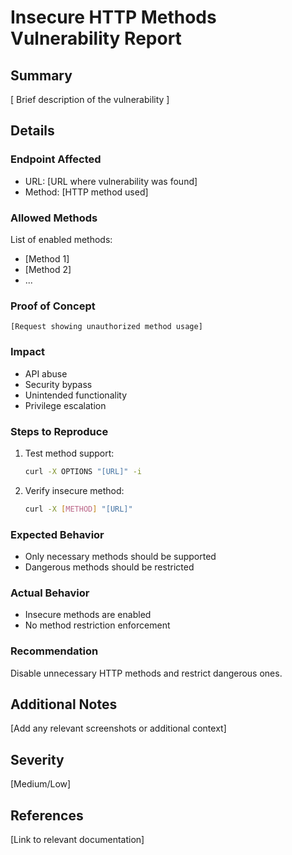 # Insecure HTTP Methods Vulnerability Report

## Summary
[ Brief description of the vulnerability ]

## Details
### Endpoint Affected
- URL: [URL where vulnerability was found]
- Method: [HTTP method used]

### Allowed Methods
List of enabled methods:
- [Method 1]
- [Method 2]
- ...

### Proof of Concept
```http
[Request showing unauthorized method usage]
```

### Impact
- API abuse
- Security bypass
- Unintended functionality
- Privilege escalation

### Steps to Reproduce
1. Test method support:
   ```bash
   curl -X OPTIONS "[URL]" -i
   ```

2. Verify insecure method:
   ```bash
   curl -X [METHOD] "[URL]"
   ```

### Expected Behavior
- Only necessary methods should be supported
- Dangerous methods should be restricted

### Actual Behavior
- Insecure methods are enabled
- No method restriction enforcement

### Recommendation
Disable unnecessary HTTP methods and restrict dangerous ones.

## Additional Notes
[Add any relevant screenshots or additional context]

## Severity
[Medium/Low]

## References
[Link to relevant documentation]